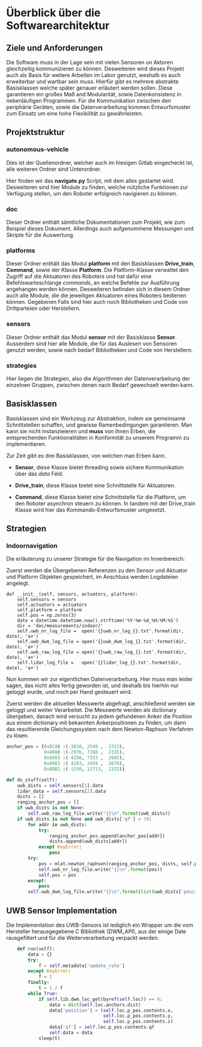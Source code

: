 # Überblick über die Softwarearchitektur


## Ziele und Anforderungen

Die Software muss in der Lage sein mit vielen Sensoren un Aktoren gleichzeitig
kommunizieren zu können. Desweiteren wird dieses Projekt auch als Basis für weitere
Arbeiten im Labor genutzt, weshalb es auch erweiterbar und wartbar sein muss.
Hierfür gibt es mehrere abstrakte Basisklassen welche später genauer erläutert
werden sollen. Diese garantieren ein großes Maß and Modularität, sowie
Datenkonsistenz in nebenläufigen Programmen. Für die Kommunikation zwischen den
periphärie Geräten, sowie die Datenverarbeitung kommen Entwurfsmuster zum Einsatz um
eine hohe Flexibilität zu gewährleisten.


## Projektstruktur


### autonomous-vehicle

Dies ist der Quellenordner, welcher auch im hiesigen Gitlab eingecheckt ist, alle
weiteren Ordner sind Unterordner.

Hier finden wir das **navigate.py** Script, mit dem alles gestartet wird. Desweiteren
sind hier Module zu finden, welche nützliche Funktionen zur Verfügung stellen, um den
Roboter erfolgreich navigieren zu können.

### doc

Dieser Ordner enthält sämtliche Dokumentationen zum Projekt, wie zum Beispiel dieses
Dokument. Allerdings auch aufgenommene Messungen und Skripte für die Auswertung.

### platforms

Dieser Ordner enthält das Modul **platform** mit den Basisklassen **Drive_train**,
**Command**, sowie der Klasse **Platform**. Die Platform-Klasse verwaltet den Zugriff
auf die Aktuatoren des Roboters und hat dafür eine Befehlswarteschlange _commands_,
an welche Befehle zur Ausführung angehangen werden können. Desweiteren befinden sich
in diesem Ordner auch alle Module, die die jeweiligen Aktuatoren eines Roboters
bedienen können. Gegebenen Falls sind hier auch noch Bibliotheken und Code von
Drittparteien oder Herstellern.

### sensors

Dieser Ordner enthält das Modul **sensor** mit der Basisklasse **Sensor**. Ausserdem
sind hier alle Module, die für das Auslesen von Sensoren genutzt werden, sowie
nach bedarf Bibliotheken und Code von Herstellern.

### strategies

Hier liegen die Strategien, also die Algorithmen der Datenverarbeitung der einzelnen
Gruppen, zwischen denen nach Bedarf gewechselt werden kann.


## Basisklassen

Basisklassen sind ein Werkzeug zur Abstraktion, indem sie gemeinsame Schnittstellen
schaffen, und gewisse Ramenbedingungen garantieren. Man kann sie nicht
instanzieieren und **muss** von ihnen Erben, die entsprechenden Funktionalitäten in
Konformität zu unserem Programm zu implementieren.

Zur Zeit gibt es drei Basisklassen, von welchen man Erben kann.

* **Sensor**, diese Klasse bietet threading sowie sichere Kommunikation über das
_data_ Feld.

* **Drive_train**, diese Klasse bietet eine Schnittstelle für Aktuatoren.

* **Command**, diese Klasse bietet eine Schnittstelle für die Platform, um den
Roboter asynchron steuern zu können. In tandem mit der Drive_train Klasse wird hier
das Kommando-Entwurfsmuster umgesetzt.

## Strategien

### Indoornavigation

Die erläuterung zu unserer Strategie für die Navigation im Innenbereich:

Zuerst werden die Übergebenen Referenzen zu den Sensor und Aktuator und Platform
Objekten gespeichert, im Anschluss werden Logdateien angelegt.

```py3
def __init__(self, sensors, actuators, platform):
    self.sensors = sensors
    self.actuators = actuators
    self.platform = platform
    self.pos = np.zeros(3)
    date = datetime.datetime.now().strftime('%Y-%m-%d_%H:%M:%S')
    dir = 'doc/measurements/indoor/'
    self.uwb_nr_log_file =  open('{}uwb_nr_log_{}.txt'.format(dir, date), 'a+')
    self.uwb_dwm_log_file = open('{}uwb_dwm_log_{}.txt'.format(dir, date), 'a+')
    self.uwb_raw_log_file = open('{}uwb_raw_log_{}.txt'.format(dir, date), 'a+')
    self.lidar_log_file =   open('{}lidar_log_{}.txt'.format(dir, date), 'a+')
```

Nun kommen wir zur eigentlichen Datenverarbeitung. Hier muss man leider sagen,
das nicht alles fertig geworden ist, und deshalb bis hierhin nur geloggt wurde,
und noch per Hand gesteuert wird.

Zuerst werden die aktuellen Messwerte abgefragt, anschließend werden sie geloggt
und weiter Verarbeitet. Die Messwerte werden als dictionary übergeben, danach wird
versucht zu jedem gefundenen Anker die Position aus einem dictionary mit bekannten
Ankerpositionen zu finden, um dann das resultierende Gleichungssystem nach dem
Newton-Raphson Verfahren zu lösen.

```python
anchor_pos = {0xDCAB :(-3010, 2549 ,  2313),
              0x40AB :(-2976, 7398 ,  2335),
              0x8083 :( 4298, 7333 ,  2685),
              0x8003 :( 4283, 2459 ,  2678),
              0x8DB1 :( 1550, 11713,  2322)}

def do_stuff(self):
    uwb_dists = self.sensors[1].data
    lidar_data = self.sensors[2].data
    dists = []
    ranging_anchor_pos = []
    if uwb_dists is not None:
        self.uwb_raw_log_file.write("{}\n".format(uwb_dists))
    if uwb_dists is not None and uwb_dists['qf'] > 70:
        for addr in uwb_dists:
            try:
                ranging_anchor_pos.append(anchor_pos[addr])
                dists.append(uwb_dists[addr])
            except KeyError:
                pass
        try:
            pos = mlat.newton_raphson(ranging_anchor_pos, dists, self.pos)
            self.uwb_nr_log_file.write("{}\n".format(pos))
            self.pos = pos
        except:
            pass
        self.uwb_dwm_log_file.write("{}\n".format(list(uwb_dists['position'])))
```

## UWB Sensor Implementation

Die Implementation des UWB-Sensors ist lediglich ein Wrapper um die
vom Hersteller herausgegebene C Bibliothek (DWM_API), aus der einige
Date rausgefiltert und für die Weiterverarbeitung verpackt werden.

```python
    def run(self):
        data = {}
        try:
            f = self.metadata['update_rate']
        except KeyError:
            f = 1
        finally:
            t = 1 / f
        while True:
            if self.lib.dwm_loc_get(byref(self.loc)) == 0:
                data = dict(self.loc.anchors.dist)
                data['position'] = (self.loc.p_pos.contents.x,
                                    self.loc.p_pos.contents.y,
                                    self.loc.p_pos.contents.z)
                data['qf'] = self.loc.p_pos.contents.qf
                self.data = data
            sleep(t)
```
